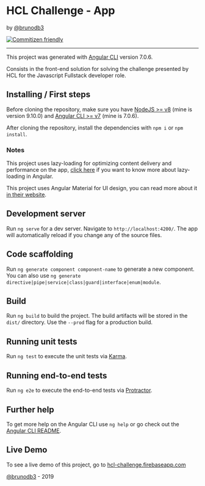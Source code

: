 # HCL Challenge - App

by [@brunodb3](https://github.com/brunodb3)

[![Commitizen friendly](https://img.shields.io/badge/commitizen-friendly-brightgreen.svg)](http://commitizen.github.io/cz-cli/)

---

This project was generated with [Angular CLI](https://github.com/angular/angular-cli) version 7.0.6.

Consists in the front-end solution for solving the challenge presented by HCL for the Javascript Fullstack developer role.

## Installing / First steps

Before cloning the repository, make sure you have [NodeJS >= v8](https://nodejs.org/en/) (mine is version 9.10.0) and [Angular CLI >= v7](https://cli.angular.io/) (mine is 7.0.6).

After cloning the repository, install the dependencies with `npm i` or `npm install`.

### Notes

This project uses lazy-loading for optimizing content delivery and performance on the app, [click here](https://angular.io/guide/lazy-loading-ngmodules) if you want to know more about lazy-loading in Angular.

This project uses Angular Material for UI design, you can read more about it [in their website](https://material.angular.io).

## Development server

Run `ng serve` for a dev server. Navigate to `http://localhost:4200/`. The app will automatically reload if you change any of the source files.

## Code scaffolding

Run `ng generate component component-name` to generate a new component. You can also use `ng generate directive|pipe|service|class|guard|interface|enum|module`.

## Build

Run `ng build` to build the project. The build artifacts will be stored in the `dist/` directory. Use the `--prod` flag for a production build.

## Running unit tests

Run `ng test` to execute the unit tests via [Karma](https://karma-runner.github.io).

## Running end-to-end tests

Run `ng e2e` to execute the end-to-end tests via [Protractor](http://www.protractortest.org/).

## Further help

To get more help on the Angular CLI use `ng help` or go check out the [Angular CLI README](https://github.com/angular/angular-cli/blob/master/README.md).

## Live Demo

To see a live demo of this project, go to [hcl-challenge.firebaseapp.com](https://hcl-challenge.firebaseapp.com)

[@brunodb3](https://github.com/brunodb3) - 2019
